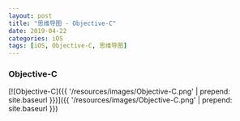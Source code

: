 ```yaml
---
layout: post
title: "思维导图 - Objective-C"
date: 2019-04-22
categories: iOS
tags: [iOS, Objective-C, 思维导图]
---
```

### Objective-C
[![Objective-C]({{ '/resources/images/Objective-C.png' | prepend: site.baseurl }})]({{ '/resources/images/Objective-C.png' | prepend: site.baseurl }})